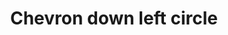 ---
title: Chevron down left circle
tags: ["chevron", "down", "left", "circle", "direction"]
icon: chevron-down-left-circle
svg: '<svg xmlns="http://www.w3.org/2000/svg" width="24" height="24" fill="none" viewBox="0 0 24 24" stroke-width="1.5" stroke-linecap="round" stroke-linejoin="round" stroke="currentColor"><circle cx="12" cy="12.5" r="9"/><path d="M14.95 14.45H10V9.5"/></svg>'
---